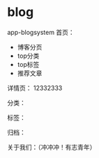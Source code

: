 # blog
app-blogsystem
首页：
* 博客分页
* top分类
* top标签
* 推荐文章

详情页：
12332333

分类：


标签：



归档：



关于我们：（冲冲冲！有志青年）